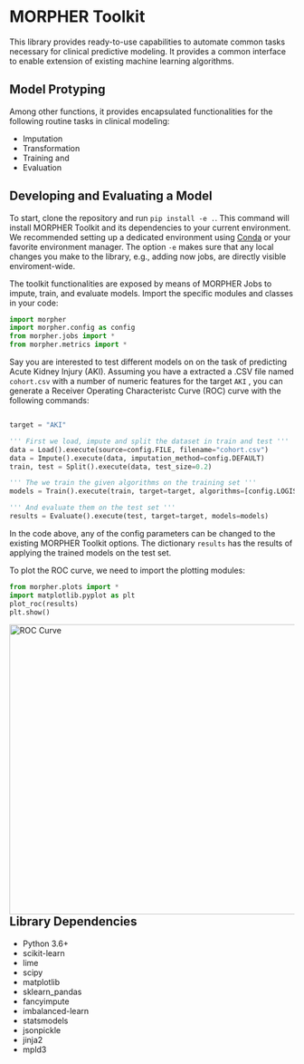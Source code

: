 # MORPHER Toolkit

This library provides ready-to-use capabilities to automate common tasks necessary for clinical predictive modeling. It provides a common interface to enable extension of existing machine learning algorithms.

## Model Protyping 

Among other functions, it provides encapsulated functionalities for the following routine tasks in clinical modeling:

*   Imputation
*   Transformation
*   Training and
*   Evaluation

## Developing and Evaluating a Model 

To start, clone the repository and run `pip install -e .`. This command will install MORPHER Toolkit and its dependencies to your current environment. We recommended setting up a dedicated environment using [Conda](https://docs.conda.io/projects/conda/en/latest/user-guide/install/download.html "Conda") or your favorite environment manager. The option `-e` makes sure that any local changes you make to the library, e.g., adding now jobs, are directly visible enviroment-wide.

The toolkit functionalities are exposed by means of MORPHER Jobs to impute, train, and evaluate models. Import the specific modules and classes in your code:

```python
import morpher
import morpher.config as config
from morpher.jobs import *
from morpher.metrics import *
```

Say you are interested to test different models on on the task of predicting Acute Kidney Injury (AKI). Assuming you have a extracted a .CSV file named `cohort.csv` with a number of numeric features for the target `AKI` , you can generate a Receiver Operating Characteristc Curve (ROC) curve with the following commands:

```python

target = "AKI"

''' First we load, impute and split the dataset in train and test '''
data = Load().execute(source=config.FILE, filename="cohort.csv")
data = Impute().execute(data, imputation_method=config.DEFAULT)
train, test = Split().execute(data, test_size=0.2)

''' The we train the given algorithms on the training set '''
models = Train().execute(train, target=target, algorithms=[config.LOGISTIC_REGRESSION, config.DECISION_TREE, config.RANDOM_FOREST, config.GRADIENT_BOOSTING_DECISION_TREE, config.MULTILAYER_PERCEPTRON])

''' And evaluate them on the test set '''
results = Evaluate().execute(test, target=target, models=models)
```

In the code above, any of the config parameters can be changed to the existing MORPHER Toolkit options. The dictionary `results` has the results of applying the trained models on the test set.

To plot the ROC curve, we need to import the plotting modules:

```python
from morpher.plots import *
import matplotlib.pyplot as plt
plot_roc(results)
plt.show()
```

<img src="https://i.ibb.co/M9TpM5F/roc.png"
     alt="ROC Curve"
     style="float: left; margin-right: 10px;" width="512" />


## Library Dependencies 

*   Python 3.6+
*   scikit-learn
*   lime
*   scipy
*   matplotlib
*   sklearn_pandas
*   fancyimpute
*   imbalanced-learn
*   statsmodels
*   jsonpickle
*   jinja2
*   mpld3

